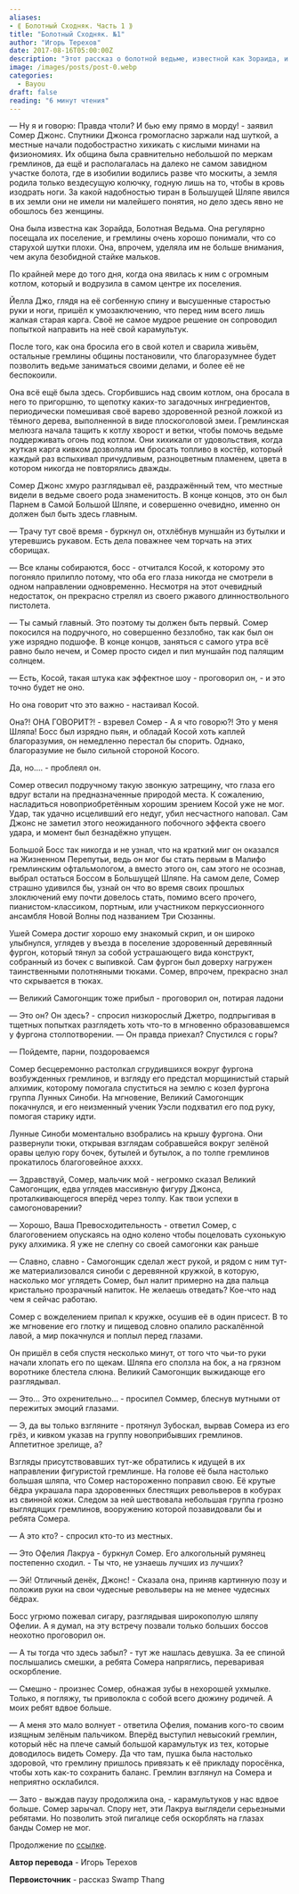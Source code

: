 ```yaml
---
aliases: 
- ⟪ Болотный Сходняк. Часть 1 ⟫
title: "Болотный Сходняк. №1"
author: "Игорь Терехов"
date: 2017-08-16T05:00:00Z
description: "Этот рассказ о болотной ведьме, известной как Зораида, и ее встрече с гремлинами поселения. История принимает поворот, когда появляется Зораида с большим котлом, и гремлины вскоре понимают, что возиться с ней — не лучшая идея. Читайте дальше, чтобы узнать об уникальных ингредиентах, которые она добавляет в свой напиток, и о ярком пламени, которое получается из него. | Malifaux лор"
image: /images/posts/post-0.webp
categories:
  - Bayou
draft: false
reading: "6 минут чтения"
---
```


— Ну я и говорю: Правда чтоли? И бью ему прямо в морду! - заявил Сомер Джонс. Спутники Джонса громогласно заржали над шуткой, а местные начали подобострастно хихикать с кислыми минами на физиономиях. Их община была сравнительно небольшой по меркам гремлинов, да ещё и располагалась на далеко не самом завидном участке болота, где в изобилии водились разве что москиты, а земля родила только вездесущую колючку, годную лишь на то, чтобы в кровь изодрать ноги. За какой надобностью тиран в Большущей Шляпе явился в их земли они не имели ни малейшего понятия, но дело здесь явно не обошлось без женщины.

Она была известна как Зорайда, Болотная Ведьма. Она регулярно посещала их поселение, и гремлины очень хорошо понимали, что со старухой шутки плохи. Она, впрочем, уделяла им не больше внимания, чем акула безобидной стайке мальков.

По крайней мере до того дня, когда она явилась к ним с огромным котлом, который и водрузила в самом центре их поселения.

Йелла Джо, глядя на её согбенную спину и высушенные старостью руки и ноги, пришёл к умозаключению, что перед ним всего лишь жалкая старая карга. Своё не самое мудрое решение он сопроводил попыткой направить на неё свой карамультук.

После того, как она бросила его в свой котел и сварила живьём, остальные гремлины общины постановили, что благоразумнее будет позволить ведьме заниматься своими делами, и более её не беспокоили.

Она всё ещё была здесь. Сгорбившись над своим котлом, она бросала в него то пригоршню, то щепотку каких-то загадочных ингредиентов, периодически помешивая своё варево здоровенной резной ложкой из тёмного дерева, выполненной в виде плоскоголовой змеи. Гремлинская мелюзга начала тащить к котлу хворост и ветки, чтобы помочь ведьме поддерживать огонь под котлом. Они хихикали от удовольствия, когда жуткая карга кивком дозволяла им бросать топливо в костёр, который каждый раз вспыхивал причудливым, разноцветным пламенем, цвета в котором никогда не повторялись дважды.

Сомер Джонс хмуро разглядывал её, раздражённый тем, что местные видели в ведьме своего рода знаменитость. В конце концов, это он был Парнем в Самой Большой Шляпе, и совершенно очевидно, именно он должен был быть здесь главным.

— Трачу тут своё время - буркнул он, отхлёбнув муншайн из бутылки и утеревшись рукавом. Есть дела поважнее чем торчать на этих сборищах.

— Все кланы собираются, босс - отчитался Косой, к которому это погоняло прилипло потому, что оба его глаза никогда не смотрели в одном направлении одновременно. Несмотря на этот очевидный недостаток, он прекрасно стрелял из своего ржавого длинноствольного пистолета.

— Ты самый главный. Это поэтому ты должен быть первый.
Сомер покосился на подручного, но совершенно беззлобно, так как был он уже изрядно подшофе. В конце концов, заняться с самого утра всё равно было нечем, и Сомер просто сидел и пил муншайн под палящим солнцем.

— Есть, Косой, такая штука как эффектное шоу - проговорил он, - и это точно будет не оно.

Но она говорит что это важно - настаивал Косой.

Она?! ОНА ГОВОРИТ?! - взревел Сомер - А я что говорю?! Это у меня Шляпа!
Босс был изрядно пьян, и обладай Косой хоть каплей благоразумия, он немедленно перестал бы спорить. Однако, благоразумие не было сильной стороной Косого.

Да, но.... - проблеял он.

Сомер отвесил подручному такую звонкую затрещину, что глаза его вдруг встали на предназначенные природой места. К сожалению, насладиться новоприобретённым хорошим зрением Косой уже не мог. Удар, так удачно исцеливший его недуг, убил несчастного наповал.
Сам Джонс не заметил этого неожиданного побочного эффекта своего удара, и момент был безнадёжно упущен.

Большой Босс так никогда и не узнал, что на краткий миг он оказался на Жизненном Перепутьи, ведь он мог бы стать первым в Малифо гремлинским офтальмологом, а вместо этого он, сам этого не осознав, выбрал остаться Боссом в Большущей Шляпе.
На самом деле, Сомер страшно удивился бы, узнай он что во время своих прошлых злоключений ему почти довелось стать, помимо всего прочего, пианистом-классиком, портным, или участником перкуссионного ансамбля Новой Волны под названием Три Сюзанны.

Ушей Сомера достиг хорошо ему знакомый скрип, и он широко улыбнулся, углядев у въезда в поселение здоровенный деревянный фургон, который тянул за собой устрашающего вида конструкт, собранный из бочек с выпивкой. Сам фургон был доверху нагружен таинственными полотняными тюками.
Сомер, впрочем, прекрасно знал что скрывается в тюках.

— Великий Самогонщик тоже прибыл - проговорил он, потирая ладони

— Это он? Он здесь? - спросил низкорослый Джетро, подпрыгивая в тщетных попытках разглядеть хоть что-то в мгновенно образовавшемся у фургона столпотворении.
— Он правда приехал? Спустился с горы?

— Пойдемте, парни, поздороваемся

Сомер бесцеремонно растолкал сгрудившихся вокруг фургона возбужденных гремлинов, и взгляду его предстал морщинистый старый алхимик, которому помогала спуститься на землю с козел фургона группа Лунных Синоби. На мгновение, Великий Самогонщик покачнулся, и его неизменный ученик Уэсли подхватил его под руку, помогая старику идти.

Лунные Синоби моментально взобрались на крышу фургона. Они развернули тюки, открывая взглядам собравшейся вокруг зелёной оравы целую гору бочек, бутылей и бутылок, а по толпе гремлинов прокатилось благоговейное ахххх.

— Здравствуй, Сомер, мальчик мой - негромко сказал Великий Самогонщик, едва углядев массивную фигуру Джонса, проталкивающегося вперёд через толпу. Как твои успехи в самогоноварении?

— Хорошо, Ваша Превосходительность - ответил Сомер, с благоговением опускаясь на одно колено чтобы поцеловать сухонькую руку алхимика. Я уже не слепну со своей самогонки как раньше

— Славно, славно - Самогонщик сделал жест рукой, и рядом с ним тут-же материализовался синоби с деревянной кружкой, в которую, насколько мог углядеть Сомер, был налит примерно на два пальца кристально прозрачный напиток. Не желаешь отведать? Кое-что над чем я сейчас работаю.

Сомер с вожделением припал к кружке, осушив её в один присест. В то же мгновение его глотку и пищевод словно опалило раскалённой лавой, а мир покачнулся и поплыл перед глазами.

Он пришёл в себя спустя несколько минут, от того что чьи-то руки начали хлопать его по щекам. Шляпа его сползла на бок, а на грязном воротнике блестела слюна. Великий Самогонщик выжидающе его разглядывал.

— Это... Это охренительно... - просипел Соммер, блеснув мутными от пережитых эмоций глазами.

— Э, да вы только взгляните - протянул Зубоскал, вырвав Сомера из его грёз, и кивком указав на группу новоприбывших гремлинов. Аппетитное зрелище, а?

Взгляды присутствовавших тут-же обратились к идущей в их направлении фигуристой гремлинше. На голове её была настолько большая шляпа, что Сомер настороженно поправил свою. Её крутые бёдра украшала пара здоровенных блестящих револьверов в кобурах из свинной кожи. Следом за ней шествовала небольшая группа грозно выглядящих гремлинов, вооружению которой позавидовали бы и ребята Сомера.

— А это кто? - спросил кто-то из местных.

— Это Офелия Лакруа - буркнул Сомер. Его алкогольный румянец постепенно сходил. - Ты что, не узнаешь лучших из лучших?

— Эй! Отличный денёк, Джонс! - Сказала она, приняв картинную позу и положив руки на свои чудесные револьверы на не менее чудесных бёдрах.

Босс угрюмо пожевал сигару, разглядывая широкополую шляпу Офелии.
А я думал, на эту встречу позвали только больших боссов неохотно проговорил он.

— А ты тогда что здесь забыл? - тут же нашлась девушка. За ее спиной послышались смешки, а ребята Сомера напряглись, переваривая оскорбление.

— Смешно - произнес Сомер, обнажая зубы в нехорошей ухмылке. Только, я погляжу, ты приволокла с собой всего дюжину родичей. А моих ребят вдвое больше.

— А меня это мало волнует - ответила Офелия, поманив кого-то своим изящным зелёным пальчиком. Вперёд выступил невысокий гремлин, который нёс на плече самый большой карамультук из тех, которые доводилось видеть Сомеру. Да что там, пушка была настолько здоровой, что гремлину пришлось привязать к её прикладу поросёнка, чтобы хоть как-то сохранить баланс. Гремлин взглянул на Сомера и неприятно осклабился.

— Зато - выждав паузу продолжила она, - карамультуков у нас вдвое больше.
Сомер зарычал. Спору нет, эти Лакруа выглядели серьезными ребятами. Но позволить этой пигалице себя оскорблять на глазах банды Сомер не мог.



Продолжение по [ссылке](http://malifaux.vercel.app/posts/post-39).


**Автор перевода** - Игорь Терехов

**Первоисточник** - рассказ Swamp Thang